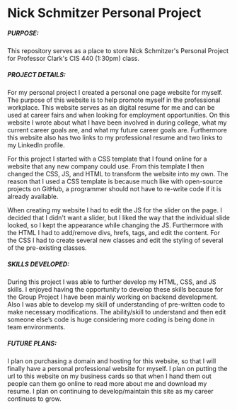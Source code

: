 Nick Schmitzer Personal Project
==========

<h5>PURPOSE:</h5>

This repository serves as a place to store Nick Schmitzer's Personal Project for Professor Clark's CIS 440 (1:30pm) class.

<h5>PROJECT DETAILS:</h5>
For my personal project I created a personal one page website for myself. The purpose of this website is to help promote myself in the professional workplace. This website serves as an digital resume for me and can be used at career fairs and when looking for employment opportunities. On this website I wrote about what I have been involved in during college, what my current career goals are, and what my future career goals are. Furthermore this website also has two links to my professional resume and two links to my LinkedIn profile.

For this project I started with a CSS template that I found online for a website that any new company could use. From this template I then changed the CSS, JS, and HTML to transform the website into my own. The reason that I used a CSS template is because much like with open-source projects on GitHub, a programmer should not have to re-write code if it is already available. 

When creating my website I had to edit the JS for the slider on the page. I decided that I didn't want a slider, but I liked the way that the individual slide looked, so I kept the appearance while changing the JS. Furthermore with the HTML I had to add/remove divs, hrefs, tags, and edit the content. For the CSS I had to create several new classes and edit the styling of several of the pre-existing classes.

<h5>SKILLS DEVELOPED:</h5>
During this project I was able to further develop my HTML, CSS, and JS skills. I enjoyed having the opportunity to develop these skills because for the Group Project I have been mainly working on backend development. Also I was able to develop my skill of understanding of pre-written code to make necessary modifications. The ability/skill to understand and then edit someone else’s code is huge considering more coding is being done in team environments.

<h5>FUTURE PLANS:</h5>
I plan on purchasing a domain and hosting for this website, so that I will finally have a personal professional website for myself. I plan on putting the url to this website on my business cards so that when I hand them out people can them go online to read more about me and download my resume. I plan on continuing to develop/maintain this site as my career continues to grow.
